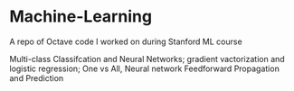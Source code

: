 # Machine-Learning
A repo of Octave code I worked on during Stanford ML course


Multi-class Classifcation and Neural Networks; gradient vactorization and logistic regression; One vs All, Neural network Feedforward Propagation and Prediction
